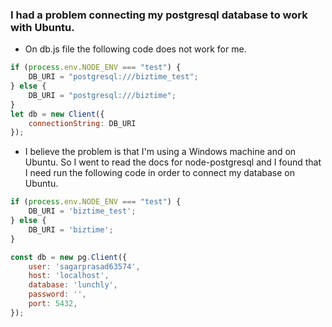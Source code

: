 ### I had a problem connecting my postgresql database to work with Ubuntu.
- On db.js file the following code does not work for me. 
```js
if (process.env.NODE_ENV === "test") {
    DB_URI = "postgresql:///biztime_test";
} else {
    DB_URI = "postgresql:///biztime";
}
let db = new Client({
    connectionString: DB_URI
});
```
- I believe the problem is that I'm using a Windows machine and on Ubuntu. So I went to read the docs for node-postgresql and I found that I need run the following code in order to connect my database on Ubuntu. 
```js
if (process.env.NODE_ENV === "test") {
    DB_URI = 'biztime_test';
} else {
    DB_URI = 'biztime';
}

const db = new pg.Client({
    user: 'sagarprasad63574',
    host: 'localhost',
    database: 'lunchly',
    password: '',
    port: 5432,
});
```
